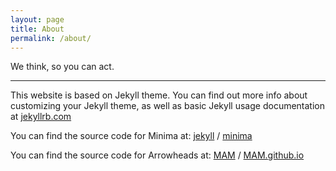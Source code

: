 ```yaml
---
layout: page
title: About
permalink: /about/
---
```


We think, so you can act.

---

This website is based on Jekyll theme. You can find out more info about customizing your Jekyll theme, as well as basic Jekyll usage documentation at [jekyllrb.com](https://jekyllrb.com/)

You can find the source code for Minima at:
[jekyll][jekyll-organization] /
[minima](https://github.com/jekyll/minima)

You can find the source code for Arrowheads at:
[MAM][MAM-organization] /
[MAM.github.io](https://github.com/modernatrociousmonkey/modernatrociousmonkey.github.io)


[MAM-organization]: https://github.com/modernatrociousmonkey
[jekyll]: https://github.com/jekyll/jekyll
[jekyll-organization]: https://github.com/jekyll
